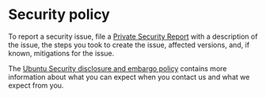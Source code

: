 # Security policy

To report a security issue, file a [Private Security Report](https://github.com/Canonical/sdcore-amf-k8s-operator/security/advisories/new)
with a description of the issue, the steps you took to create the issue, affected versions, and, if known, mitigations for the issue.

The [Ubuntu Security disclosure and embargo policy](https://ubuntu.com/security/disclosure-policy) contains more information about
what you can expect when you contact us and what we expect from you.
